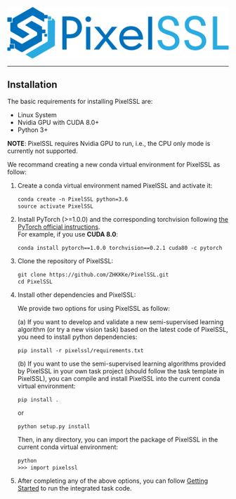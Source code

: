 <div align="center">
  <img src="img/pixelssl-logo.png" width="650"/>
</div>

---

## Installation

The basic requirements for installing PixelSSL are:
- Linux System
- Nvidia GPU with CUDA 8.0+
- Python 3+

**NOTE**: PixelSSL requires Nvidia GPU to run, i.e., the CPU only mode is currently not supported.


We recommand creating a new conda virtual environment for PixelSSL as follow:

1. Create a conda virtual environment named PixelSSL and activate it:
    ```
    conda create -n PixelSSL python=3.6
    source activate PixelSSL
    ```

2. Install PyTorch (>=1.0.0) and the corresponding torchvision following [the PyTorch official instructions](https://pytorch.org/).   
For example, if you use **CUDA 8.0**:
    ```
    conda install pytorch==1.0.0 torchvision==0.2.1 cuda80 -c pytorch
    ```

3. Clone the repository of PixelSSL:
    ```
    git clone https://github.com/ZHKKKe/PixelSSL.git
    cd PixelSSL
    ```

4. Install other dependencies and PixelSSL:

    We provide two options for using PixelSSL as follow:

    (a) If you want to develop and validate a new semi-supervised learning algorithm (or try a new vision task) based on the latest code of PixelSSL, you need to install python dependencies:
    ```
    pip install -r pixelssl/requirements.txt
    ```

    (b) If you want to use the semi-supervised learning algorithms provided by PixelSSL in your own task project (should follow the task template in PixelSSL), you can compile and install PixelSSL into the current conda virtual environment:
    ```
    pip install .
    ```
    or
    ```
    python setup.py install
    ```
    Then, in any directory, you can import the package of PixelSSL in the current conda virtual environment:
    ```
    python
    >>> import pixelssl
    ```

5. After completing any of the above options, you can follow [Getting Started](getting_started.md) to run the integrated task code.
